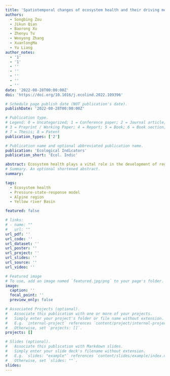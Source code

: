 ```yaml
---
title: 'Spatiotemporal changes of ecosystem health and their driving mechanisms in alpine regions on the northeastern Tibetan Plateau'
authors:
  - Songbing Zou
  - Jikun Qian
  - Baorong Xu
  - Zhenyu Tu
  - Wenyong Zhang
  - XuanlongMa
  - Yu Liang
author_notes:
  - '1'
  - '1'
  - ''
  - ''
  - ''
  - ''
  - ''
date: '2022-08-28T00:00:00Z'
doi: 'https://doi.org/10.1016/j.ecolind.2022.109396'

# Schedule page publish date (NOT publication's date).
publishDate: '2022-08-28T00:00:00Z'

# Publication type.
# Legend: 0 = Uncategorized; 1 = Conference paper; 2 = Journal article;
# 3 = Preprint / Working Paper; 4 = Report; 5 = Book; 6 = Book section;
# 7 = Thesis; 8 = Patent
publication_types: ['2']

# Publication name and optional abbreviated publication name.
publication: 'Ecological Indicators'
publication_short: 'Ecol. Indic'

abstract: Ecosystem health plays a vital role in the development of regional ecological environment. Gannan Plateau, an important water conservation area in the upper reaches of the Yellow River, is located at the northeastern margin of the Qinghai-Tibet Plateau. Due to the importance of the region, understanding the spatiotemporal patterns of the ecosystem health within this region is particularly critical. Previous studies on regional ecosystem health assessment mainly focused on single ecosystem type such as wetland, forest, and grassland, while there are relatively few studies that comprehensively assessed ecosystem health at high-spatial resolution in Gannan alpine areas. In this study, 11 counties and cities in Gannan Tibetan and Linxia Hui Autonomous Prefecture of the Gansu Province, China were used as the study area. We evaluated the ecosystem health of 154 township units from 2000 to 2020 with methods of Pressure-State-Response model (PSR) and Analytic Hierarchy Process (AHP), using a combination of satellite remote sensing data, social statistics data, meteorological data, and other geospatial data sources. The results showed that overall ecosystems in the southwestern part of the study area exhibited healthier condition than those located in the northeastern part, which is mainly due to the combination of the natural environment and the intensity of human activities in different regions. Over the past 20 years, due to the active implementation of relevant ecological protection and restoration policies by various regional governments and the improvement of the natural environment, the average ecosystem health status of Gannan Plateau has increased by 15.04 %, showing an improving trend in varying degrees or being stable, no declining trend was observed except for a small town. Our results implied that management should take different measures according to the differences of regional ecosystem health level, also pay more attention to areas where the ecosystem health status has not improved.
# Summary. An optional shortened abstract.
summary: 

tags:
  - Ecosystem health
  - Pressure-state-response model
  - Alpine region
  - Yellow river Basin

featured: false

# links:
# - name: ""
#   url: ""
url_pdf: ''
url_code: ''
url_dataset: ''
url_poster: ''
url_project: ''
url_slides: ''
url_source: ''
url_video: ''

# Featured image
# To use, add an image named `featured.jpg/png` to your page's folder.
image:
  caption: ''
  focal_point: ''
  preview_only: false

# Associated Projects (optional).
#   Associate this publication with one or more of your projects.
#   Simply enter your project's folder or file name without extension.
#   E.g. `internal-project` references `content/project/internal-project/index.md`.
#   Otherwise, set `projects: []`.
projects: []

# Slides (optional).
#   Associate this publication with Markdown slides.
#   Simply enter your slide deck's filename without extension.
#   E.g. `slides: "example"` references `content/slides/example/index.md`.
#   Otherwise, set `slides: ""`.
slides:
---
```


